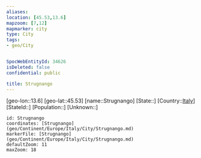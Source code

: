 ```yaml
---
aliases: 
location: [45.53,13.6]
mapzoom: [7,12] 
mapmarker: city 
type: City
tags:
- geo/City


SpocWebEntityId: 34626
isDeleted: false
confidential: public

title: Strugnango
---
```

[geo-lon::13.6]
[geo-lat::45.53]
[name::Strugnango]
[State::]
[Country::[Italy](geo/Continent/Europe/Italy.md)]
[StateId::]
[Population::]
[Unknown::]


```leaflet
id: Strugnango
coordinates: [Strugnango](geo/Continent/Europe/Italy/City/Strugnango.md)
markerFile: [Strugnango](geo/Continent/Europe/Italy/City/Strugnango.md)
defaultZoom: 11 
maxZoom: 18
```


